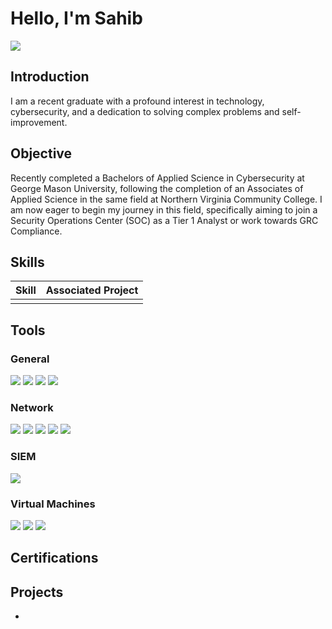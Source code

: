 # Hello, I'm Sahib
<a href="https://www.linkedin.com/in/sahib-pannu-a29010291/"><img src="https://img.shields.io/badge/-LinkedIn-0072b1?&style=for-the-badge&logo=linkedin&logoColor=white" /></a>

## Introduction

I am a recent graduate with a profound interest in technology, cybersecurity, and a dedication to solving complex problems and self-improvement.

## Objective

Recently completed a Bachelors of Applied Science in Cybersecurity at George Mason University, following the completion of an Associates of Applied Science in the same field at Northern Virginia Community College. I am now eager to begin my journey in this field, specifically aiming to join a Security Operations Center (SOC) as a Tier 1 Analyst or work towards GRC Compliance.

## Skills

| Skill                                         | Associated Project         |
|-----------------------------------------------|----------------------------|
|  | |


## Tools

### General
<div>
  <img src="https://img.shields.io/badge/-Microsoft_Office-D83B01?style=for-the-badge&logo=microsoft-office&logoColor=white" />
  <img src="https://img.shields.io/badge/-Google_Workspace-4285F4?style=for-the-badge&logo=googleworkspace&logoColor=white" />
  <img src="https://img.shields.io/badge/-Proofpoint-ED1C24?style=for-the-badge&logoColor=white" />
  <img src="https://img.shields.io/badge/-SolarWinds-FF6600?style=for-the-badge&logoColor=white" />
</div>

### Network
<div>
  <img src="https://img.shields.io/badge/-Wireshark-1679A7?style=for-the-badge&logo=wireshark&logoColor=white" />
  <img src="https://img.shields.io/badge/-Tenable_Nessus-0095D5?style=for-the-badge&logo=tenable&logoColor=white" />
  <img src="https://img.shields.io/badge/-pfSense-212C3D?style=for-the-badge&logo=pfSense&logoColor=white" />
  <img src="https://img.shields.io/badge/-Trellix-AA1F2F?style=for-the-badge&logoColor=white" />
  <img src="https://img.shields.io/badge/-Cisco_Meraki-DB0B16?style=for-the-badge&logo=cisco&logoColor=white" />
</div>

### SIEM
<div>
  <img src="https://img.shields.io/badge/-IBM_QRadar-052FAD?style=for-the-badge&logo=ibm&logoColor=white" />
</div>

### Virtual Machines
<div>
  <img src="https://img.shields.io/badge/-Windows_Hypervisor-0078D6?style=for-the-badge&logo=microsoft&logoColor=white" />
  <img src="https://img.shields.io/badge/-VirtualBox-183A61?style=for-the-badge&logo=virtualbox&logoColor=white" />
  <img src="https://img.shields.io/badge/-VMware-607078?style=for-the-badge&logo=vmware&logoColor=white" />
</div>

## Certifications


## Projects
- 
